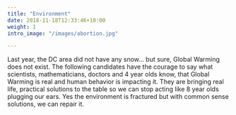 ```yaml
---
title: "Environment"
date: 2018-11-18T12:33:46+10:00
weight: 1
intro_image: "/images/abortion.jpg"

---
```


Last year, the DC area did not have any snow… but sure, Global Warming does not exist. The following candidates have the courage to say what scientists, mathematicians, doctors and 4 year olds know, that Global Warming is real and human behavior is impacting it. They are bringing real life, practical solutions to the table so we can stop acting like 8 year olds plugging our ears. Yes the environment is fractured but with common sense solutions, we can repair it. 
